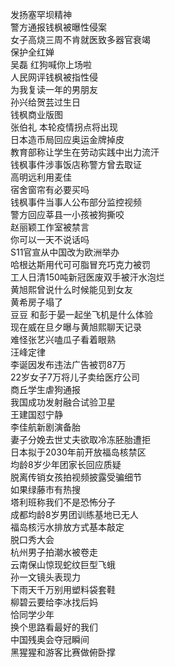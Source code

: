 发扬塞罕坝精神  
警方通报钱枫被曝性侵案  
女子高烧三周不肯就医致多器官衰竭  
保护全红婵  
吴磊 红狗喊你上场啦  
人民网评钱枫被指性侵  
为我复读一年的男朋友  
孙兴给贺芸过生日  
钱枫商业版图  
张伯礼 本轮疫情拐点将出现  
日本造币局回应奥运金牌掉皮  
教育部称让学生在劳动实践中出力流汗  
钱枫事件涉事饭店称警方曾去取证  
高明远利用麦佳  
宿舍窗帘有必要买吗  
钱枫事件当事人公布部分监控视频  
警方回应莘县一小孩被狗撕咬  
赵丽颖工作室被禁言  
你可以一天不说话吗  
S11官宣从中国改为欧洲举办  
哈根达斯用代可可脂冒充巧克力被罚  
工人日清150吨新冠医废双手被汗水泡烂  
黄旭熙曾说什么时候能见到女友  
黄希房子塌了  
豆豆 和彭于晏一起坐飞机是什么体验  
现在威在旦夕曝与黄旭熙聊天记录  
难怪张艺兴嗑瓜子看着眼熟  
汪峰定律  
李诞因发布违法广告被罚87万  
22岁女子7万将儿子卖给医疗公司  
商丘学生虐狗通报  
我国成功发射融合试验卫星  
王建国怼宁静  
李佳航新剧演备胎  
妻子分娩去世丈夫欲取冷冻胚胎遭拒  
日本拟于2030年前开放福岛核禁区  
均龄8岁少年团家长回应质疑  
脱离传销女孩拍视频披露受骗细节  
如果绿藤市有热搜  
塔利班称我们不是恐怖分子  
成都均龄8岁男团训练基地已无人  
福岛核污水排放方式基本敲定  
脱口秀大会  
杭州男子拍潮水被卷走  
云南保山惊现蛇纹巨型飞蛾  
孙一文镜头表现力  
下雨天千万别用塑料袋套鞋  
柳碧云要给李冰找后妈  
恰同学少年  
换个思路看最好的我们  
中国残奥会夺冠瞬间  
黑猩猩和游客比赛做俯卧撑  
